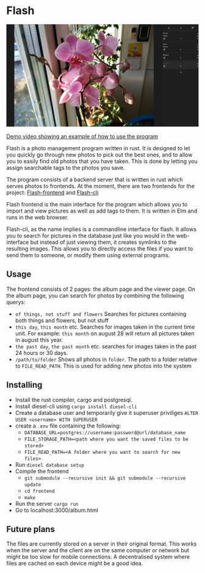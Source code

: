 # Flash

![Screenshot of main interface](screenshot.png)

[Demo video showing an example of how to use the program](https://youtu.be/Vxh0yE62RCo)

Flash is a photo management program written in rust. It is designed to let you quickly go
through new photos to pick out the best ones, and to allow you to easily find old photos
that you have taken. This is done by letting you assign searchable tags to the photos you save.

The program consists of a backend server that is written in rust which serves photos to frontends.
At the moment, there are two frontends for the project: [Flash-frontend](https://gitlab.com/TheZoq2/Flash-Frontend) and [Flash-cli](https://gitlab.com/TheZoq2/flash-cli)

Flash frontend is the main interface for the program which allows you to import and view pictures
as well as add tags to them. It is written in Elm and runs in the web browser.

Flash-cli, as the name implies is a commandline interface for flash. It allows you to search
for pictures in the database just like you would in the web-interface but instead of just
viewing them, it creates symlinks to the resulting images. This allows you to directly access
the files if you want to send them to someone, or modify them using external programs.

## Usage

The frontend consists of 2 pages: the album page and the viewer page. On the album page,
you can search for photos by combining the following querys:

- `of things, not stuff and flowers` Searches for pictures containing both things and flowers, but not stuff
- `this day`, `this month` etc. Searches for images taken in the current time unit. For example: `this month` on
august 28 will return all pictures taken in august this year.
- `the past day`, `the past month` etc. searches for images taken in the past 24 hours or 30 days.
- `/path/to/folder` Shows all photos in `folder`. The path to a folder relative to `FILE_READ_PATH`.
This is used for adding new photos into the system

## Installing

- Install the rust compiler, cargo and postgresql.
- Install diesel-cli using `cargo install diesel-cli`
- Create a database user and temporarily give it superuser priviliges 
`ALTER USER <username> WITH SUPERUSER`
- create a `.env` file containing the following:
    - `DATABASE_URL=postgres://username:password@url/database_name`
    - `FILE_STORAGE_PATH=<path where you want the saved files to be stored>`
    - `FILE_READ_PATH=<A folder where you want to search for new files>`
- Run `diesel database setup`
- Compile the frontend
    - `git submodule --recursive init && git submodule --recursive update`
    - `cd frontend`
    - `make`
- Run the server `cargo run`
- Go to localhost:3000/album.html

## Future plans

The files are currently stored on a server in their original format. This works when
the server and the client are on the same computer or network but might be too
slow for mobile connections. A decentralised system where files are cached on each
device might be a good idea.

